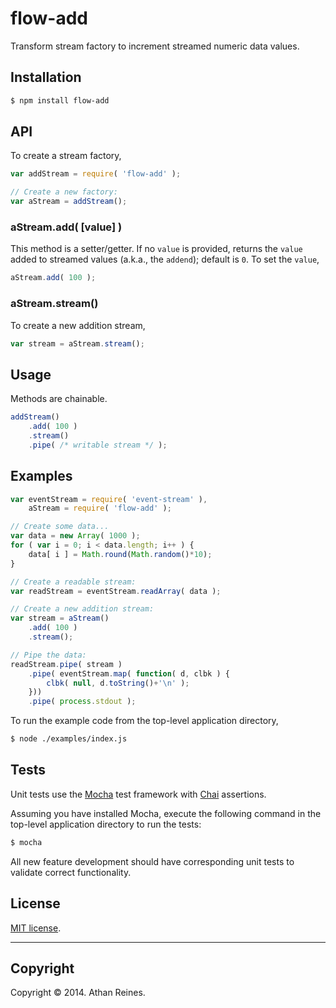 flow-add
========

Transform stream factory to increment streamed numeric data values.


## Installation

``` bash
$ npm install flow-add
```

## API

To create a stream factory,

``` javascript
var addStream = require( 'flow-add' );

// Create a new factory:
var aStream = addStream();
```

### aStream.add( [value] )

This method is a setter/getter. If no `value` is provided, returns the `value` added to streamed values (a.k.a., the `addend`); default is `0`. To set the `value`,

``` javascript
aStream.add( 100 );
```

### aStream.stream()

To create a new addition stream,

``` javascript
var stream = aStream.stream();
```


## Usage

Methods are chainable.

``` javascript
addStream()
	.add( 100 )
	.stream()
	.pipe( /* writable stream */ );
```


## Examples

``` javascript
var eventStream = require( 'event-stream' ),
	aStream = require( 'flow-add' );

// Create some data...
var data = new Array( 1000 );
for ( var i = 0; i < data.length; i++ ) {
	data[ i ] = Math.round(Math.random()*10);
}

// Create a readable stream:
var readStream = eventStream.readArray( data );

// Create a new addition stream:
var stream = aStream()
	.add( 100 )
	.stream();

// Pipe the data:
readStream.pipe( stream )
	.pipe( eventStream.map( function( d, clbk ) {
		clbk( null, d.toString()+'\n' );
	}))
	.pipe( process.stdout );
```

To run the example code from the top-level application directory,

``` bash
$ node ./examples/index.js
```


## Tests

Unit tests use the [Mocha](http://mochajs.org/) test framework with [Chai](http://chaijs.com) assertions.

Assuming you have installed Mocha, execute the following command in the top-level application directory to run the tests:

``` bash
$ mocha
```

All new feature development should have corresponding unit tests to validate correct functionality.


## License

[MIT license](http://opensource.org/licenses/MIT). 


---
## Copyright

Copyright &copy; 2014. Athan Reines.


